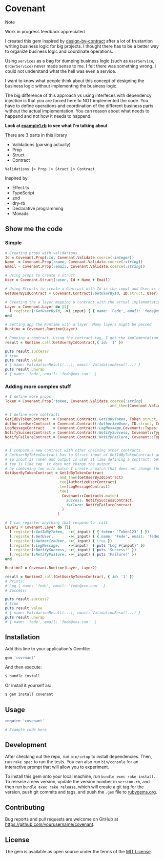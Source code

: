 # Covenant

> [!NOTE]
> Work in progress feedback appreciated


I created this gem inspired by [design-by-contract](https://en.wikipedia.org/wiki/Design_by_contract) after a lot of frustartion writing business logic for big projects. I thought there has to be a better way to organize business logic and coordinate operations. 

Using `services` as a bag for dumping business logic (such as `UserService`, `OrderService`) never made sense to me. I felt there was something wrong. I could not understand what the hell was even a service.

I want to know what people think about this concept of designing the business logic without implementing the business logic. 

The big difference of this approach vs using interfeces with dependency injection is that you are forced here to NOT implemented the code. You have to define operations and coordination of the different business parts without the actual implementation. You can reason about what needs to happend and not how it needs to happend. 

**Look at [example1.rb](/examples/example1.rb) to see what I'm talking about**

There are 3 parts in this library
* Validations (parsing actually)
* Prop
* Struct
* Contract

```
Validations |> Prop |> Struct |> Contract
```

Inspired by:

* Effect.ts
* TypeScript
* zod
* dry-rb
* Declarative programming
* Monads

## Show me the code

### Simple
```ruby
# Creating props with validations
Id = Covenant.Prop(:id, Covenant.Validate.coerce(:integer))
Name  = Covenant.Prop(:name, Covenant.Validate.coerce(:string))
Email = Covenant.Prop(:email, Covenant.Validate.coerce(:string))

# Using props to create a struct
User = Covenant.Struct(:user, Id + Name + Email)

# Using Structs to create a Contract with Id is the input and User is the output
GetUserByIdContract = Covenant.Contract(:GetUserById, ID.struct, User)

# Creating the a layer mapping a contract with the actual implementation
Layer = Covenant.Layer do |l|
  l.register(:GetUserById, ->(_input) { { name: 'Fede', email: 'fede@xxx.com' } })
end

# Setting app the Runtime with a layer. Many layers might be passed
Runtime = Covenant.Runtime(Layer)

# Running a contract. Using the contract tag, I get the implementation then I just run it
result = Runtime.call(GetUserByIdContract,{ id: '1' })

puts result.success?
# true
puts result.value
# { name: ValidationResult(...), email: ValidationResul(...) }
puts result.unwrap
# { name: 'fede', email: 'fede@xxx.com'  }
```

### Adding more complex stuff

```ruby
# I define more props
Token = Covenant.Prop(:token, Covenant.Validate.coerce(:string)
                                               .and_then(Covenant.Validate.length(min: 4)))

# I define more contracts
GetIdByTokenContract  = Covenant.Contract(:GetIdByToken, Token.struct, ID.struct)
AuthorizeUserContract = Covenant.Contract(:AuthorizeUser, ID.struct, Covenant::Types::Void)
LogMessageContract    = Covenant.Contract(:LogMessage,Covenant::Types::Any, Covenant::Types::Void)
NotifySuccessContract = Covenant.Contract(:NotifySuccess, Covenant::Types::Any, Covenant::Types::Void)
NotifyFailureContract = Covenant.Contract(:NotifyFailure, Covenant::Types::Any,Covenant::Types::Void)


# I compose a new contract with other chaining other contracts
# GetUserByTokenContract has to Struct input of GetIdByTokenContract and the Struct output of GetUserByIdContract
# so inout is Token and output is user it like defining a contract: GetUserByTokenContract(Token, User)
# tee is like tap. it does not change the output.
# by combining tee with match I create a match that does not change the output
GetUserByTokenContract = GetIdByTokenContract
                        .and_then(GetUserByIdContract)
                        .tee(AuthorizeUserContract)
                        .tee(LogMessageContract)
                        .tee(
                          Covenant::Contracts.match(
                            success: NotifySuccessContract,
                            failure: NotifyFailureContract
                          )
                        )

# I can register anything that respons to .call
Layer2 = Covenant.Layer do |l|
  l.register(:GetIdByToken,  ->(_input) { { token: 'Token123' } })
  l.register(:GetUser,       ->(_input) { { name: 'Fede', email: 'fede@xxx.com' } })
  l.register(:AuthorizeUser, ->(_input) { true })
  l.register(:LogMessage,    ->(input)  { puts "Log #{input}" })
  l.register(:NotifySuccess, ->(_input) { puts 'Success!' })
  l.register(:NotifyFailure, ->(_input) { puts 'Failure!' })
end

Runtime2 = Covenant.Runtime(Layer, Layer2)

result = Runtime2.call(GetUserByTokenContract, { id: '1' })
# Prints:
# Log { name: 'fede', email: 'fede@xxx.com'  }
# Success!

puts result.success?
# true
puts result.value
# { name: ValidationResult(...), email: ValidationResul(...) }
puts result.unwrap
# { name: 'fede', email: 'fede@xxx.com'  }
```

## Installation

Add this line to your application's Gemfile:

```ruby
gem 'covenant'
```

And then execute:

```bash
$ bundle install
```

Or install it yourself as:

```bash
$ gem install covenant
```

## Usage

```ruby
require 'covenant'

# Example code here
```

## Development

After checking out the repo, run `bin/setup` to install dependencies. Then, run `rake spec` to run the tests. You can also run `bin/console` for an interactive prompt that will allow you to experiment.

To install this gem onto your local machine, run `bundle exec rake install`. To release a new version, update the version number in `version.rb`, and then run `bundle exec rake release`, which will create a git tag for the version, push git commits and tags, and push the `.gem` file to [rubygems.org](https://rubygems.org).

## Contributing

Bug reports and pull requests are welcome on GitHub at https://github.com/yourusername/covenant.

## License

The gem is available as open source under the terms of the [MIT License](https://opensource.org/licenses/MIT).
